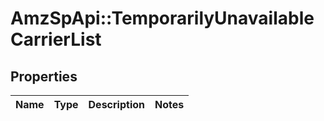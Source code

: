# AmzSpApi::TemporarilyUnavailableCarrierList

## Properties
Name | Type | Description | Notes
------------ | ------------- | ------------- | -------------

